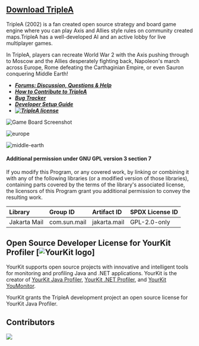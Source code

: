 ## [Download TripleA](http://triplea-game.org/download/)

TripleA (2002) is a fan created open source strategy and board game engine where you can play Axis and
Allies style rules on community created maps.TripleA has a well-developed AI and an active lobby for live
multiplayer games.

In TripleA, players can recreate World War 2 with the Axis pushing through to Moscow and the Allies
desperately fighting back, Napoleon's march across Europe, Rome defeating the Carthaginian Empire,
or even Sauron conquering Middle Earth! 


  - ***[Forums: Discussion, Questions & Help](https://forums.triplea-game.org/category/10/help-questions)***
  - ***[How to Contribute to TripleA](/docs/contribute.md)***
  - ***[Bug Tracker](https://github.com/triplea-game/triplea/issues/new)***
  - ***[Developer Setup Guide](/docs/development/README.md)***
  - ***[![TripleA license](https://img.shields.io/github/license/triplea-game/triplea.svg?style=flat-square)](https://github.com/triplea-game/triplea/blob/master/LICENSE)***

![Game Board Screenshot](https://user-images.githubusercontent.com/12397753/36015523-a4e28a24-0d23-11e8-84c0-c4bd0ee19ce0.png)

![europe](https://user-images.githubusercontent.com/12397753/132109225-71e6c02d-425e-4b8d-9537-7ac66baebbfd.jpeg)

![middle-earth](https://user-images.githubusercontent.com/12397753/132109223-14a0aa2e-a950-4a5e-9937-3c4b52211cd9.jpeg)


#### Additional permission under GNU GPL version 3 section 7

If you modify this Program, or any covered work, by linking or combining it with any
of the following libraries (or a modified version of those libraries), containing
parts covered by the terms of the library's associated license, the licensors of
this Program grant you additional permission to convey the resulting work.

Library | Group ID | Artifact ID | SPDX License ID
:-- | :-- | :-- | :--
Jakarta Mail | com.sun.mail | jakarta.mail | GPL-2.0-only

## Open Source Developer License for YourKit Profiler [![YourKit logo](https://www.yourkit.com/images/yklogo.png)]

YourKit supports open source projects with innovative and intelligent tools for monitoring and profiling Java and .NET applications.
YourKit is the creator of <a href="https://www.yourkit.com/java/profiler/">YourKit Java Profiler</a>, <a href="https://www.yourkit.com/.net/profiler/">YourKit .NET Profiler</a>, and <a href="https://www.yourkit.com/youmonitor/">YourKit YouMonitor</a>.

YourKit grants the TripleA development project an open source license for YourKit Java Profiler.

## Contributors
<a href="https://github.com/triplea-game/triplea/graphs/contributors">
  <img src="https://contrib.rocks/image?repo=triplea-game/triplea" />
</a>
